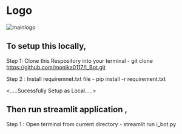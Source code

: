 # Logo

![mainlogo](https://github.com/user-attachments/assets/d8d9276c-71a5-4a46-9a7c-9855d318fbf5) 



## To setup this locally,


Step 1: Clone this Respository into your terminal - git clone https://github.com/monika0117/I_Bot.git


Step 2 : Install requiremnet.txt file - pip install -r requirement.txt


<.....Sucessfully Setup as Local.....>


## Then run streamlit application ,


Step 1 : Open terminal from current directory - streamlit run i_bot.py


